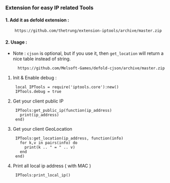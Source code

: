### Extension for easy IP related Tools

#### 1. Add it as defold extension : 

        https://github.com/thetrung/extension-iptools/archive/master.zip
    
    
#### 2. Usage :

* Note : `cjson` is optional, but if you use it, then `get_location` will return a nice table instead of string.

        https://github.com/Melsoft-Games/defold-cjson/archive/master.zip

1. Init & Enable debug :

        local IPTools = require('iptools.core'):new()
        IPTools.debug = true


2. Get your client public IP

        IPTools:get_public_ip(function(ip_address)
          print(ip_address)
        end)
  
  
3. Get your client GeoLocation 

        IPTools:get_location(ip_address, function(info)
          for k,v in pairs(info) do 
            print(k .. " = " .. v)
          end
        end)

4. Print all local ip address ( with MAC )

        IPTools:print_local_ip()
